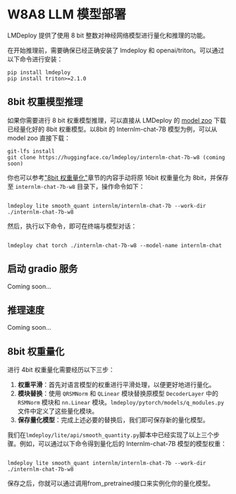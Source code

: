 # W8A8 LLM 模型部署

LMDeploy 提供了使用 8 bit 整数对神经网络模型进行量化和推理的功能。

在开始推理前，需要确保已经正确安装了 lmdeploy 和 openai/triton。可以通过以下命令进行安装：

```shell
pip install lmdeploy
pip install triton>=2.1.0
```

## 8bit 权重模型推理

如果你需要进行 8 bit 权重模型推理，可以直接从 LMDeploy 的 [model zoo](https://huggingface.co/lmdeploy) 下载已经量化好的 8bit 权重模型。以8bit 的 Internlm-chat-7B 模型为例，可以从 model zoo 直接下载：

```shell
git-lfs install
git clone https://huggingface.co/lmdeploy/internlm-chat-7b-w8 (coming soon)
```

你也可以参考["8bit 权重量化"](#8bit-权重量化)章节的内容手动将原 16bit 权重量化为 8bit，并保存至 `internlm-chat-7b-w8` 目录下，操作命令如下：

```shell

lmdeploy lite smooth_quant internlm/internlm-chat-7b --work-dir ./internlm-chat-7b-w8
```

然后，执行以下命令，即可在终端与模型对话：

```shell

lmdeploy chat torch ./internlm-chat-7b-w8 --model-name internlm-chat
```

## 启动 gradio 服务

Coming soon...

## 推理速度

Coming soon...

## 8bit 权重量化

进行 4bit 权重量化需要经历以下三步：

1. **权重平滑**：首先对语言模型的权重进行平滑处理，以便更好地进行量化。
2. **模块替换**：使用 `QRSMNorm` 和 `QLinear` 模块替换原模型 `DecoderLayer` 中的 `RSMNorm` 模块和 `nn.Linear` 模块。`lmdeploy/pytorch/models/q_modules.py` 文件中定义了这些量化模块。
3. **保存量化模型**：完成上述必要的替换后，我们即可保存新的量化模型。

我们在`lmdeploy/lite/api/smooth_quantity.py`脚本中已经实现了以上三个步骤。例如，可以通过以下命令得到量化后的 Internlm-chat-7B 模型的模型权重：

```shell

lmdeploy lite smooth_quant internlm/internlm-chat-7b --work-dir ./internlm-chat-7b-w8
```

保存之后，你就可以通过调用from_pretrained接口来实例化你的量化模型。
